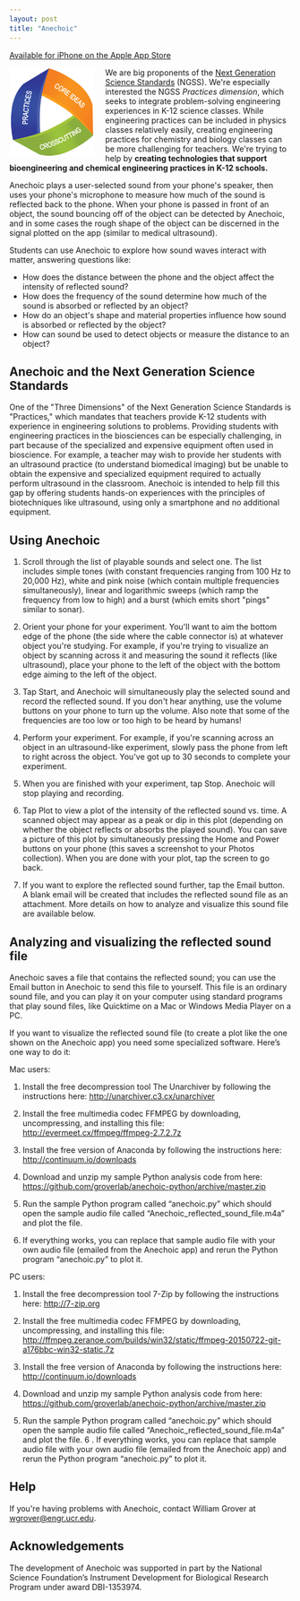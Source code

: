 ```yaml
---
layout: post
title: "Anechoic"
---
```


[Available for iPhone on the Apple App Store](https://itunes.apple.com/us/app/anechoic/id1014061397)

  <img src="/assets/ngss-3d.png" width="30%" align="left" style="PADDING-RIGHT: 20px">We are big proponents of the <a href="http://www.nextgenscience.org">Next Generation Science Standards</a> (NGSS).  We're especially interested the NGSS <i>Practices dimension</i>, which seeks to integrate problem-solving engineering experiences in K-12 science classes.  While engineering practices can be included in physics classes relatively easily, creating engineering practices for chemistry and biology classes can be more challenging for teachers.  We're trying to help by <b>creating technologies that support bioengineering and chemical engineering practices in K-12 schools.</b>

Anechoic plays a user-selected sound from your phone's speaker, then uses your phone's microphone to measure how much of the sound is reflected back to the phone. When your phone is passed in front of an object, the  sound bouncing off of the object can be detected by Anechoic, and in some cases the rough shape of the object can be discerned in the signal plotted on the app (similar to medical ultrasound).

Students can use Anechoic to explore how sound waves interact with matter, answering questions like:

  * How does the distance between the phone and the object affect the intensity of reflected sound?
  * How does the frequency of the sound determine how much of the sound is absorbed or reflected by an object?
  * How do an object's shape and material properties influence how sound is absorbed or reflected by the object?
  * How can sound be used to detect objects or measure the distance to an object? 


Anechoic and the Next Generation Science Standards
--------------------------------------------------

One of the "Three Dimensions" of the Next Generation Science Standards is "Practices," which mandates that teachers provide K-12 students with experience in engineering solutions to problems.  Providing students with engineering practices in the biosciences can be especially challenging, in part because of the specialized and expensive equipment often used in bioscience. For example, a teacher may wish to provide her students with an ultrasound practice (to understand biomedical imaging) but be unable to obtain the expensive and specialized equipment required to actually perform ultrasound in the classroom.  Anechoic is intended to help fill this gap by offering students hands-on experiences with the principles of biotechniques like ultrasound, using only a smartphone and no additional equipment.

Using Anechoic
--------------

1.  Scroll through the list of playable sounds and select one.  The list includes simple tones (with constant frequencies ranging from 100 Hz to 20,000 Hz), white and pink noise (which contain multiple frequencies simultaneously), linear and logarithmic sweeps (which ramp the frequency from low to high) and a burst (which emits short "pings" similar to sonar).

2.  Orient your phone for your experiment.  You'll want to aim the bottom edge of the phone (the side where the cable connector is) at whatever object you're studying.  For example, if you're trying to visualize an object by scanning across it and measuring the sound it reflects (like ultrasound), place your phone to the left of the object with the bottom edge aiming to the left of the object.

3.  Tap Start, and Anechoic will simultaneously play the selected sound and record the reflected sound.  If you don't hear anything, use the volume buttons on your phone to turn up the volume.  Also note that some of the frequencies are too low or too high to be heard by humans!

4.  Perform your experiment.  For example, if you're scanning across an object in an ultrasound-like experiment, slowly pass the phone from left to right across the object.  You've got up to 30 seconds to complete your experiment.

5.  When you are finished with your experiment, tap Stop.  Anechoic will stop playing and recording.

6.  Tap Plot to view a plot of the intensity of the reflected sound vs. time.  A scanned object may appear as a peak or dip in this plot (depending on whether the object reflects or absorbs the played sound).  You can save a picture of this plot by simultaneously pressing the Home and Power buttons on your phone (this saves a screenshot to your Photos collection).  When you are done with your plot, tap the screen to go back.

7.  If you want to explore the reflected sound further, tap the Email button.  A blank email will be created that includes the reflected sound file as an attachment.  More details on how to analyze and visualize this sound file are available below.



Analyzing and visualizing the reflected sound file
--------------------------------------------------

Anechoic saves a file that contains the reflected sound; you can use the Email button in Anechoic to send this file to yourself.  This file is an ordinary sound file, and you can play it on your computer using standard programs that play sound files, like Quicktime on a Mac or Windows Media Player on a PC.

If you want to visualize the reflected sound file (to create a plot like the one shown on the Anechoic app) you need some specialized software.  Here’s one way to do it:

Mac users:

1. Install the free decompression tool The Unarchiver by following the instructions here:  http://unarchiver.c3.cx/unarchiver

2. Install the free multimedia codec FFMPEG by downloading, uncompressing, and installing this file:  http://evermeet.cx/ffmpeg/ffmpeg-2.7.2.7z

3. Install the free version of Anaconda by following the instructions here:  http://continuum.io/downloads

4. Download and unzip my sample Python analysis code from here:  https://github.com/groverlab/anechoic-python/archive/master.zip

5. Run the sample Python program called “anechoic.py” which should open the sample audio file called “Anechoic_reflected_sound_file.m4a” and plot the file.

6. If everything works, you can replace that sample audio file with your own audio file (emailed from the Anechoic app) and rerun the Python program “anechoic.py” to plot it.


PC users:

1. Install the free decompression tool 7-Zip by following the instructions here:  http://7-zip.org

2. Install the free multimedia codec FFMPEG by downloading, uncompressing, and installing this file:  http://ffmpeg.zeranoe.com/builds/win32/static/ffmpeg-20150722-git-a176bbc-win32-static.7z

3. Install the free version of Anaconda by following the instructions here:  http://continuum.io/downloads

4. Download and unzip my sample Python analysis code from here:  https://github.com/groverlab/anechoic-python/archive/master.zip

5. Run the sample Python program called “anechoic.py” which should open the sample audio file called “Anechoic_reflected_sound_file.m4a” and plot the file.
6
. If everything works, you can replace that sample audio file with your own audio file (emailed from the Anechoic app) and rerun the Python program “anechoic.py” to plot it.


Help
----

If you're having problems with Anechoic, contact William Grover at wgrover@engr.ucr.edu.



Acknowledgements
----------------

The development of Anechoic was supported in part by the National Science Foundation’s Instrument Development for Biological Research Program under award DBI-1353974.